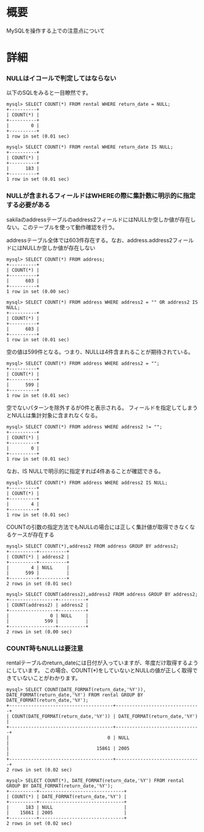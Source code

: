 # 概要
MySQLを操作する上での注意点について


# 詳細

### NULLはイコールで判定してはならない
以下のSQLをみると一目瞭然です。
```
mysql> SELECT COUNT(*) FROM rental WHERE return_date = NULL;
+----------+
| COUNT(*) |
+----------+
|        0 |
+----------+
1 row in set (0.01 sec)

mysql> SELECT COUNT(*) FROM rental WHERE return_date IS NULL;
+----------+
| COUNT(*) |
+----------+
|      183 |
+----------+
1 row in set (0.01 sec)
```

### NULLが含まれるフィールドはWHEREの際に集計数に明示的に指定する必要がある
sakilaのaddressテーブルのaddress2フィールドにはNULLか空しか値が存在しない。このテーブルを使って動作確認を行う。

addressテーブル全体では603件存在する。なお、address.address2フィールドにはNULLか空しか値が存在しない
```
mysql> SELECT COUNT(*) FROM address;
+----------+
| COUNT(*) |
+----------+
|      603 |
+----------+
1 row in set (0.00 sec)

mysql> SELECT COUNT(*) FROM address WHERE address2 = "" OR address2 IS NULL;
+----------+
| COUNT(*) |
+----------+
|      603 |
+----------+
1 row in set (0.01 sec)
```

空の値は599件となる。つまり、NULLは4件含まれることが期待されている。
```
mysql> SELECT COUNT(*) FROM address WHERE address2 = "";
+----------+
| COUNT(*) |
+----------+
|      599 |
+----------+
1 row in set (0.01 sec)
```

空でないパターンを除外するが0件と表示される。
フィールドを指定してしまうとNULLは集計対象に含まれなくなる。
```
mysql> SELECT COUNT(*) FROM address WHERE address2 != "";
+----------+
| COUNT(*) |
+----------+
|        0 |
+----------+
1 row in set (0.01 sec)
```

なお、IS NULLで明示的に指定すれば4件あることが確認できる。
```
mysql> SELECT COUNT(*) FROM address WHERE address2 IS NULL;
+----------+
| COUNT(*) |
+----------+
|        4 |
+----------+
1 row in set (0.01 sec)
```

COUNTの引数の指定方法でもNULLの場合には正しく集計値が取得できなくなるケースが存在する
```
mysql> SELECT COUNT(*),address2 FROM address GROUP BY address2;
+----------+----------+
| COUNT(*) | address2 |
+----------+----------+
|        4 | NULL     |
|      599 |          |
+----------+----------+
2 rows in set (0.01 sec)

mysql> SELECT COUNT(address2),address2 FROM address GROUP BY address2;
+-----------------+----------+
| COUNT(address2) | address2 |
+-----------------+----------+
|               0 | NULL     |
|             599 |          |
+-----------------+----------+
2 rows in set (0.00 sec)
```


### COUNT時もNULLは要注意
rentalテーブルのreturn_dateには日付が入っていますが、年度だけ取得するようにしています。
この場合、COUNT(\*)をしていないとNULLの値が正しく取得できていないことがわかります。
```
mysql> SELECT COUNT(DATE_FORMAT(return_date,'%Y')), DATE_FORMAT(return_date,'%Y') FROM rental GROUP BY DATE_FORMAT(return_date,'%Y');
+--------------------------------------+-------------------------------+
| COUNT(DATE_FORMAT(return_date,'%Y')) | DATE_FORMAT(return_date,'%Y') |
+--------------------------------------+-------------------------------+
|                                    0 | NULL                          |
|                                15861 | 2005                          |
+--------------------------------------+-------------------------------+
2 rows in set (0.02 sec)

mysql> SELECT COUNT(*), DATE_FORMAT(return_date,'%Y') FROM rental GROUP BY DATE_FORMAT(return_date,'%Y');
+----------+-------------------------------+
| COUNT(*) | DATE_FORMAT(return_date,'%Y') |
+----------+-------------------------------+
|      183 | NULL                          |
|    15861 | 2005                          |
+----------+-------------------------------+
2 rows in set (0.02 sec)
```
